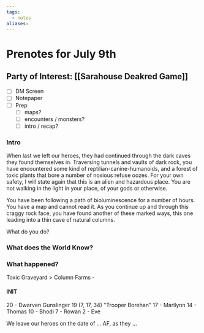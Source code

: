 ```yaml
---
tags:
  - notes
aliases:
---
```


# Prenotes for July 9th
## Party of Interest: [[Sarahouse Deakred Game]]
- [ ] DM Screen
- [ ] Notepaper
- [ ] Prep
	- [ ] maps?
	- [ ] encounters / monsters?
	- [ ] intro / recap?

### Intro
When last we left our heroes, they had continued through the dark caves they found themselves in. Traversing tunnels and vaults of dark rock, you have encountered some kind of reptilian-canine-humanoids, and a forest of toxic plants that bore a number of noxious refuse oozes. For your own safety, I will state again that this is an alien and hazardous place. You are not walking in the light in your place, of your gods or otherwise.

You have been following a path of bioluminescence for a number of hours. You have a map and cannot read it. As you continue up and through this craggy rock face, you have found another of these marked ways, this one leading into a thin cave of natural columns.

What do you do?

### What does the World Know?


### What happened?
Toxic Graveyard > Column Farms - 

#### INIT
20 - Dwarven Gunslinger 19 (7, 17, 34) "Trooper Borehan"
17 - Marilynn
14 - Thomas
10 - Bhodi
7 - Rowan
2 - Eve

We leave our heroes on the date of ... AF, as they ...